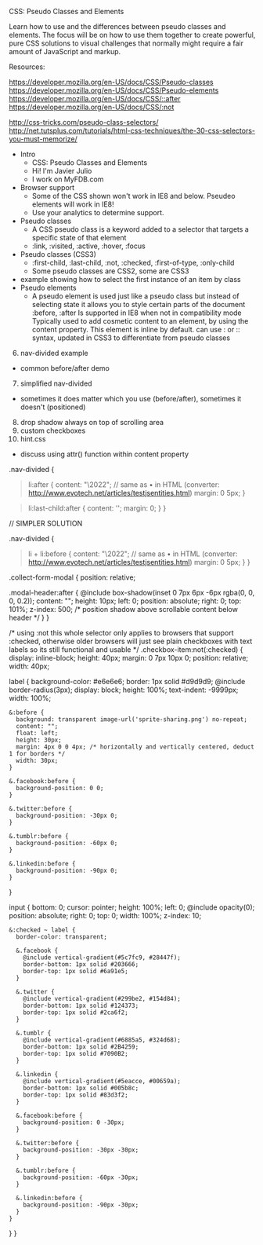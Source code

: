 CSS: Pseudo Classes and Elements

Learn how to use and the differences between pseudo classes and elements. The focus will be on how to use them together to create powerful, pure CSS solutions to visual challenges that normally might require a fair amount of JavaScript and markup.


Resources:

https://developer.mozilla.org/en-US/docs/CSS/Pseudo-classes
https://developer.mozilla.org/en-US/docs/CSS/Pseudo-elements
https://developer.mozilla.org/en-US/docs/CSS/::after
https://developer.mozilla.org/en-US/docs/CSS/:not

http://css-tricks.com/pseudo-class-selectors/
http://net.tutsplus.com/tutorials/html-css-techniques/the-30-css-selectors-you-must-memorize/


- Intro
  - CSS: Pseudo Classes and Elements
  - Hi! I'm Javier Julio
  - I work on MyFDB.com
- Browser support
  - Some of the CSS shown won't work in IE8 and below. Pseudeo elements will work in IE8!
  - Use your analytics to determine support.
- Pseudo classes
  - A CSS pseudo class is a keyword added to a selector that targets a specific state of that element
  - :link, :visited, :active, :hover, :focus
- Pseudo classes (CSS3)
  - :first-child, :last-child, :not, :checked, :first-of-type, :only-child
  -  Some pseudo classes are CSS2, some are CSS3
- example showing how to select the first instance of an item by class
- Pseudo elements
  - A pseudo element is used just like a pseudo class but instead of selecting state it allows you to style certain parts of the document
  :before, :after
  Is supported in IE8 when not in compatibility mode
  Typically used to add cosmetic content to an element, by using the content property. This element is inline by default.
  can use : or :: syntax, updated in CSS3 to differentiate from pseudo classes
6. nav-divided example
  - common before/after demo
7. simplified nav-divided
  - sometimes it does matter which you use (before/after), sometimes it doesn't (positioned)
8. drop shadow always on top of scrolling area
9. custom checkboxes
10. hint.css
  - discuss using attr() function within content property



.nav-divided {
  > li:after {
    content: "\2022"; // same as &#8226; in HTML (converter: http://www.evotech.net/articles/testjsentities.html)
    margin: 0 5px;
  }

  > li:last-child:after {
    content: '';
    margin: 0;
  }
}

// SIMPLER SOLUTION

.nav-divided {
  > li + li:before {
    content: "\2022"; // same as &#8226; in HTML (converter: http://www.evotech.net/articles/testjsentities.html)
    margin: 0 5px;
  }
}






.collect-form-modal {
  position: relative;

  .modal-header:after {
    @include box-shadow(inset 0 7px 6px -6px rgba(0, 0, 0, 0.2));
    content: "";
    height: 10px;
    left: 0;
    position: absolute;
    right: 0;
    top: 101%;
    z-index: 500; /* position shadow above scrollable content below header */
  }
}







/* using :not this whole selector only applies to browsers that support 
   :checked, otherwise older browsers will just see plain checkboxes 
   with text labels so its still functional and usable */
.checkbox-item:not(:checked) {
  display: inline-block;
  height: 40px;
  margin: 0 7px 10px 0;
  position: relative;
  width: 40px;
  
  label {
    background-color: #e6e6e6;
    border: 1px solid #d9d9d9;
    @include border-radius(3px);
    display: block;
    height: 100%;
    text-indent: -9999px;
    width: 100%;
    
    &:before {
      background: transparent image-url('sprite-sharing.png') no-repeat;
      content: "";
      float: left;
      height: 30px;
      margin: 4px 0 0 4px; /* horizontally and vertically centered, deduct 1 for borders */
      width: 30px;
    }
    
    &.facebook:before {
      background-position: 0 0;
    }
    
    &.twitter:before {
      background-position: -30px 0;
    }

    &.tumblr:before {
      background-position: -60px 0;
    }
    
    &.linkedin:before {
      background-position: -90px 0;
    }
  }
  
  input {
    bottom: 0;
    cursor: pointer;
    height: 100%;
    left: 0;
    @include opacity(0);
    position: absolute;
    right: 0;
    top: 0;
    width: 100%;
    z-index: 10;
    
    &:checked ~ label {
      border-color: transparent;
      
      &.facebook {
        @include vertical-gradient(#5c7fc9, #28447f);
        border-bottom: 1px solid #203666;
        border-top: 1px solid #6a91e5;
      }
      
      &.twitter {
        @include vertical-gradient(#299be2, #154d84);
        border-bottom: 1px solid #124373;
        border-top: 1px solid #2ca6f2;
      }
      
      &.tumblr {
        @include vertical-gradient(#6885a5, #324d68);
        border-bottom: 1px solid #2B4259;
        border-top: 1px solid #7090B2;
      }
      
      &.linkedin {
        @include vertical-gradient(#5eacce, #00659a);
        border-bottom: 1px solid #005b8c;
        border-top: 1px solid #83d3f2;
      }
      
      &.facebook:before {
        background-position: 0 -30px;
      }
      
      &.twitter:before {
        background-position: -30px -30px;
      }

      &.tumblr:before {
        background-position: -60px -30px;
      }
      
      &.linkedin:before {
        background-position: -90px -30px;
      }
    }
  }
}






